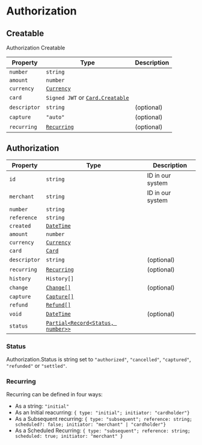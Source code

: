 
# Authorization

## Creatable

Authorization Creatable

| Property     | Type                                                      | Description |
|--------------|-----------------------------------------------------------|-------------|
| `number`     | `string`                                                  |             |
| `amount`     | `number`                                                  |             |
| `currency`   | [`Currency`](./other.html#currency)                       |             |
| `card`       | `Signed JWT` or [`Card.Creatable`](./card.html#creatable) |             |
| `descriptor` | `string`                                                  | (optional)  |
| `capture`    | `"auto"`                                                  | (optional)  |
| `recurring`  | [`Recurring`](#recurring)                                 | (optional)  |

## Authorization

| Property     | Type                                                             | Description      |
|--------------|------------------------------------------------------------------|------------------|
| `id`         | `string`                                                         | ID in our system |
| `merchant`   | `string`                                                         | ID in our system |
| `number`     | `string`                                                         |                  |
| `reference`  | `string`                                                         |                  |
| `created`    | [`DateTime`](./other.html#datetime)                              |                  |
| `amount`     | `number`                                                         |                  |
| `currency`   | [`Currency`](./other.html#currency)                              |                  |
| `card`       | [`Card`](./card)                                                 |                  |
| `descriptor` | `string`                                                         | (optional)       |
| `recurring`  | [`Recurring`](authorization.html#recurring)                      | (optional)       |
| `history`    | `History[]`                                                      |                  |
| `change`     | [`Change[]`](./Change)                                           | (optional)       |
| `capture`    | [`Capture[]`](./Capture)                                         |                  |
| `refund`     | [`Refund[]`](./Refund)                                           |                  |
| `void`       | [`DateTime`](./other.html#datetime)                              | (optional)       |
| `status`     | [`Partial<Record<Status, number>>`](./authorization.html#status) |                  |


### Status
Authorization.Status is string set to `"authorized"`, `"cancelled"`, `"captured"`, `"refunded"` or `"settled"`.

### Recurring
Recurring can be defined in four ways: 
 - As a string: `"initial"`
 - As an Initial reacurring: `{ type: "initial"; initiator: "cardholder"}`
 - As a Subsequent recurring: `{ type: "subsequent"; reference: string; scheduled?: false; initiator: "merchant" | "cardholder"}`
 - As a Scheduled Recurring: `{ type: "subsequent"; reference: string; scheduled: true; initiator: "merchant" }`
 